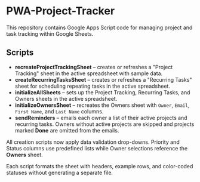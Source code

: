 # PWA-Project-Tracker

This repository contains Google Apps Script code for managing project and task tracking within Google Sheets.

## Scripts

- **recreateProjectTrackingSheet** – creates or refreshes a "Project Tracking" sheet in the active spreadsheet with sample data.
- **createRecurringTasksSheet** – creates or refreshes a "Recurring Tasks" sheet for scheduling repeating tasks in the active spreadsheet.
- **initializeAllSheets** – sets up the Project Tracking, Recurring Tasks, and Owners sheets in the active spreadsheet.
- **initializeOwnersSheet** – recreates the Owners sheet with `Owner`, `Email`, `First Name`, and `Last Name` columns.
- **sendReminders** – emails each owner a list of their active projects and recurring tasks. Owners without active projects are skipped and projects marked **Done** are omitted from the emails.

All creation scripts now apply data validation drop-downs. Priority and Status columns use predefined lists while Owner selections reference the **Owners** sheet.

Each script formats the sheet with headers, example rows, and color-coded statuses without generating a separate file.
